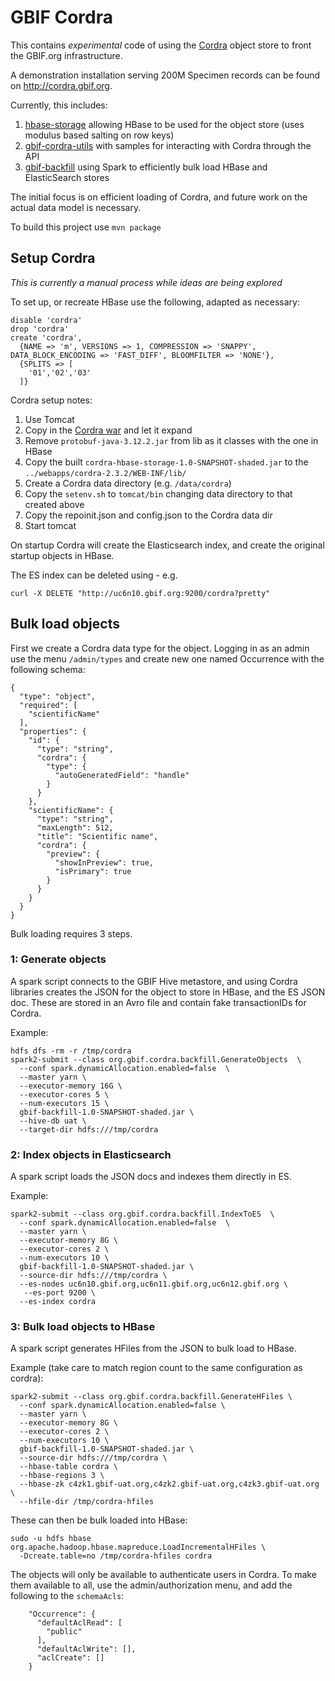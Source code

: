# GBIF Cordra

This contains _experimental_ code of using the [Cordra](https://cordra.org/) object store to front the GBIF.org infrastructure.

A demonstration installation serving 200M Specimen records can be found on http://cordra.gbif.org.  


Currently, this includes:

1. [hbase-storage](./hbase-storage) allowing HBase to be used for the object store (uses modulus based salting on row keys)
2. [gbif-cordra-utils](./gbif-cordra-utils) with samples for interacting with Cordra through the API
3. [gbif-backfill](./gbif-backfill) using Spark to efficiently bulk load HBase and ElasticSearch stores

The initial focus is on efficient loading of Cordra, and future work on the actual data model is necessary.

To build this project use `mvn package`

## Setup Cordra

_This is currently a manual process while ideas are being explored_

To set up, or recreate HBase use the following, adapted as necessary:
```
disable 'cordra'
drop 'cordra'
create 'cordra', 
  {NAME => 'm', VERSIONS => 1, COMPRESSION => 'SNAPPY', DATA_BLOCK_ENCODING => 'FAST_DIFF', BLOOMFILTER => 'NONE'},  
  {SPLITS => [
    '01','02','03'
  ]}
```

Cordra setup notes:

1. Use Tomcat
2. Copy in the [Cordra war](https://repo1.maven.org/maven2/net/cnri/cordra/cordra/2.3.2/cordra-2.3.2.war) and let it expand
3. Remove `protobuf-java-3.12.2.jar` from lib as it classes with the one in HBase
4. Copy the built `cordra-hbase-storage-1.0-SNAPSHOT-shaded.jar` to the `../webapps/cordra-2.3.2/WEB-INF/lib/` 
5. Create a Cordra data directory (e.g. `/data/cordra`)
6. Copy the `setenv.sh` to `tomcat/bin` changing data directory to that created above
7. Copy the repoinit.json and config.json to the Cordra data dir
8. Start tomcat

On startup Cordra will create the Elasticsearch index, and create the original startup objects in HBase. 

The ES index can be deleted using - e.g.
 
```
curl -X DELETE "http://uc6n10.gbif.org:9200/cordra?pretty"
```

## Bulk load objects

First we create a Cordra data type for the object. Logging in as an admin use the menu `/admin/types` and 
create new one named Occurrence with the following schema:

```
{
  "type": "object",
  "required": [
    "scientificName"
  ],
  "properties": {
    "id": {
      "type": "string",
      "cordra": {
        "type": {
          "autoGeneratedField": "handle"
        }
      }
    },
    "scientificName": {
      "type": "string",
      "maxLength": 512,
      "title": "Scientific name",
      "cordra": {
        "preview": {
          "showInPreview": true,
          "isPrimary": true
        }
      }
    }
  }
}
```

Bulk loading requires 3 steps.

### 1: Generate objects

A spark script connects to the GBIF Hive metastore, and using Cordra libraries creates the JSON for the 
object to store in HBase, and the ES JSON doc. These are stored in an Avro file and contain fake transactionIDs 
for Cordra. 

Example: 
``` 
hdfs dfs -rm -r /tmp/cordra
spark2-submit --class org.gbif.cordra.backfill.GenerateObjects  \ 
  --conf spark.dynamicAllocation.enabled=false  \
  --master yarn \
  --executor-memory 16G \
  --executor-cores 5 \
  --num-executors 15 \
  gbif-backfill-1.0-SNAPSHOT-shaded.jar \
  --hive-db uat \
  --target-dir hdfs:///tmp/cordra
```

### 2: Index objects in Elasticsearch

A spark script loads the JSON docs and indexes them directly in ES.

Example:  
```
spark2-submit --class org.gbif.cordra.backfill.IndexToES  \
  --conf spark.dynamicAllocation.enabled=false  \
  --master yarn \
  --executor-memory 8G \
  --executor-cores 2 \
  --num-executors 10 \
  gbif-backfill-1.0-SNAPSHOT-shaded.jar \
  --source-dir hdfs:///tmp/cordra \
  --es-nodes uc6n10.gbif.org,uc6n11.gbif.org,uc6n12.gbif.org \
   --es-port 9200 \
  --es-index cordra
```

### 3: Bulk load objects to HBase

A spark script generates HFiles from the JSON to bulk load to HBase.

Example (take care to match region count to the same configuration as cordra):
```
spark2-submit --class org.gbif.cordra.backfill.GenerateHFiles \
  --conf spark.dynamicAllocation.enabled=false \
  --master yarn \
  --executor-memory 8G \
  --executor-cores 2 \
  --num-executors 10 \
  gbif-backfill-1.0-SNAPSHOT-shaded.jar \
  --source-dir hdfs:///tmp/cordra \
  --hbase-table cordra \
  --hbase-regions 3 \
  --hbase-zk c4zk1.gbif-uat.org,c4zk2.gbif-uat.org,c4zk3.gbif-uat.org \
  --hfile-dir /tmp/cordra-hfiles
```   

These can then be bulk loaded into HBase:

```
sudo -u hdfs hbase org.apache.hadoop.hbase.mapreduce.LoadIncrementalHFiles \
  -Dcreate.table=no /tmp/cordra-hfiles cordra
```

The objects will only be available to authenticate users in Cordra. To make them available to all, use the
admin/authorization menu, and add the following to the `schemaAcls`:

```
    "Occurrence": {
      "defaultAclRead": [
        "public"
      ],
      "defaultAclWrite": [],
      "aclCreate": []
    }
```

     

